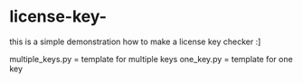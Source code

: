 # license-key-
this is a simple demonstration how to make a license key checker :]

multiple_keys.py = template for multiple keys
one_key.py = template for one key
